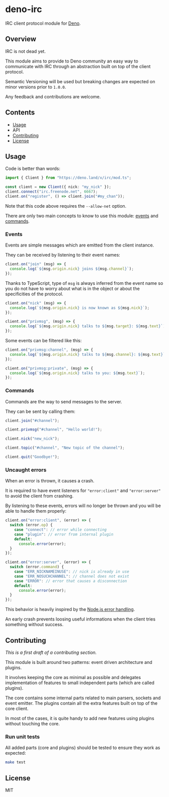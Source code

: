 # deno-irc

IRC client protocol module for [Deno](https://deno.land/).

## Overview

IRC is not dead yet.

This module aims to provide to Deno community an easy way to communicate with
IRC through an abstraction built on top of the client protocol.

Semantic Versioning will be used but breaking changes are expected on minor versions prior to `1.0.0`.

Any feedback and contributions are welcome.

## Contents

- [Usage](#usage)
- API
- [Contributing](#contributing)
- [License](#license)

## Usage

Code is better than words:

```ts
import { Client } from "https://deno.land/x/irc/mod.ts";

const client = new Client({ nick: "my_nick" });
client.connect("irc.freenode.net", 6667);
client.on("register", () => client.join("#my_chan"));
```

Note that this code above requires the `--allow-net` option.

There are only two main concepts to know to use this module: [events](#events) and [commands](#commands).

### Events

Events are simple messages which are emitted from the client instance.

They can be received by listening to their event names:

```ts
client.on("join" (msg) => {
  console.log(`${msg.origin.nick} joins ${msg.channel}`);
});
```

Thanks to TypeScript, type of `msg` is always inferred from the event name so you do not have to worry about what is in the object or about the specificities of the protocol.

```ts
client.on("nick" (msg) => {
  console.log(`${msg.origin.nick} is now known as ${msg.nick}`);
});

client.on("privmsg", (msg) => {
  console.log(`${msg.origin.nick} talks to ${msg.target}: ${msg.text}`);
});
```

Some events can be filtered like this:

```ts
client.on("privmsg:channel", (msg) => {
  console.log(`${msg.origin.nick} talks to ${msg.channel}: ${msg.text}`);
});

client.on("privmsg:private", (msg) => {
  console.log(`${msg.origin.nick} talks to you: ${msg.text}`);
});
```

### Commands

Commands are the way to send messages to the server.

They can be sent by calling them:

```ts
client.join("#channel");

client.privmsg("#channel", "Hello world!");

client.nick("new_nick");

client.topic("#channel", "New topic of the channel");

client.quit("Goodbye!");
```

### Uncaught errors

When an error is thrown, it causes a crash.

It is required to have event listeners for `"error:client"` and `"error:server"` to avoid the client from crashing.

By listening to these events, errors will no longer be thrown and you will be able to handle them properly:

```ts
client.on("error:client", (error) => {
  switch (error.op) {
    case "connect": // error while connecting
    case "plugin": // error from internal plugin
    default:
      console.error(error);
  }
});

client.on("error:server", (error) => {
  switch (error.command) {
    case "ERR_NICKNAMEINUSE": // nick is already in use
    case "ERR_NOSUCHCHANNEL": // channel does not exist
    case "ERROR": // error that causes a disconnection
    default:
      console.error(error);
  }
});
```

This behavior is heavily inspired by the [Node.js error handling](https://www.joyent.com/node-js/production/design/errors).

An early crash prevents loosing useful informations when the client tries something without success.

## Contributing

_This is a first draft of a contributing section._

This module is built around two patterns: event driven architecture and plugins.

It involves keeping the core as minimal as possible and delegates implementation of features to small independent parts (which are called plugins).

The core contains some internal parts related to main parsers, sockets and event emitter. The plugins contain all the extra features built on top of the core client.

In most of the cases, it is quite handy to add new features using plugins without touching the core.

### Run unit tests

All added parts (core and plugins) should be tested to ensure they work as expected:

```sh
make test
```

## License

MIT
